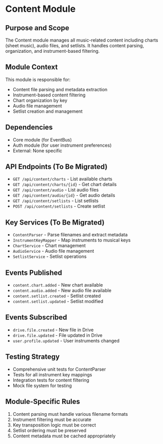 # Content Module

## Purpose and Scope
The Content module manages all music-related content including charts (sheet music), audio files, and setlists. It handles content parsing, organization, and instrument-based filtering.

## Module Context
This module is responsible for:
- Content file parsing and metadata extraction
- Instrument-based content filtering
- Chart organization by key
- Audio file management
- Setlist creation and management

## Dependencies
- Core module (for EventBus)
- Auth module (for user instrument preferences)
- External: None specific

## API Endpoints (To Be Migrated)
- `GET /api/content/charts` - List available charts
- `GET /api/content/charts/{id}` - Get chart details
- `GET /api/content/audio` - List audio files
- `GET /api/content/audio/{id}` - Get audio details
- `GET /api/content/setlists` - List setlists
- `POST /api/content/setlists` - Create setlist

## Key Services (To Be Migrated)
- `ContentParser` - Parse filenames and extract metadata
- `InstrumentKeyMapper` - Map instruments to musical keys
- `ChartService` - Chart management
- `AudioService` - Audio file management
- `SetlistService` - Setlist operations

## Events Published
- `content.chart.added` - New chart available
- `content.audio.added` - New audio file available
- `content.setlist.created` - Setlist created
- `content.setlist.updated` - Setlist modified

## Events Subscribed
- `drive.file.created` - New file in Drive
- `drive.file.updated` - File updated in Drive
- `user.profile.updated` - User instruments changed

## Testing Strategy
- Comprehensive unit tests for ContentParser
- Tests for all instrument key mappings
- Integration tests for content filtering
- Mock file system for testing

## Module-Specific Rules
1. Content parsing must handle various filename formats
2. Instrument filtering must be accurate
3. Key transposition logic must be correct
4. Setlist ordering must be preserved
5. Content metadata must be cached appropriately